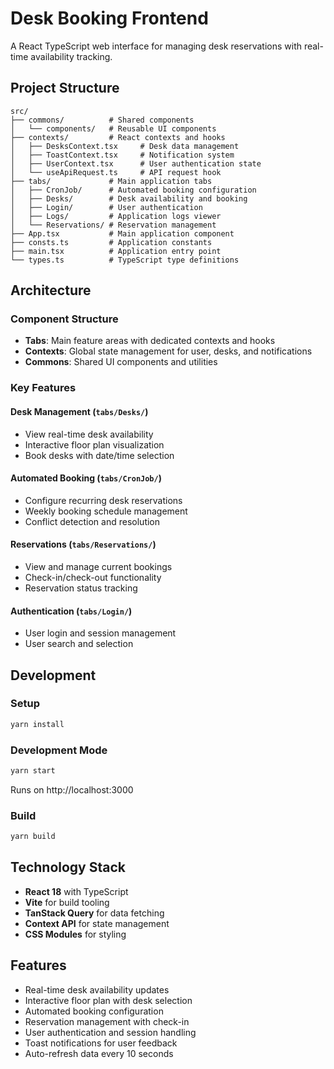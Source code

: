# Desk Booking Frontend

A React TypeScript web interface for managing desk reservations with real-time availability tracking.

## Project Structure

```
src/
├── commons/          # Shared components
│   └── components/   # Reusable UI components
├── contexts/         # React contexts and hooks
│   ├── DesksContext.tsx     # Desk data management
│   ├── ToastContext.tsx     # Notification system
│   ├── UserContext.tsx      # User authentication state
│   └── useApiRequest.ts     # API request hook
├── tabs/             # Main application tabs
│   ├── CronJob/      # Automated booking configuration
│   ├── Desks/        # Desk availability and booking
│   ├── Login/        # User authentication
│   ├── Logs/         # Application logs viewer
│   └── Reservations/ # Reservation management
├── App.tsx           # Main application component
├── consts.ts         # Application constants
├── main.tsx          # Application entry point
└── types.ts          # TypeScript type definitions
```

## Architecture

### Component Structure

- **Tabs**: Main feature areas with dedicated contexts and hooks
- **Contexts**: Global state management for user, desks, and notifications
- **Commons**: Shared UI components and utilities

### Key Features

#### Desk Management (`tabs/Desks/`)
- View real-time desk availability
- Interactive floor plan visualization
- Book desks with date/time selection

#### Automated Booking (`tabs/CronJob/`)
- Configure recurring desk reservations
- Weekly booking schedule management
- Conflict detection and resolution

#### Reservations (`tabs/Reservations/`)
- View and manage current bookings
- Check-in/check-out functionality
- Reservation status tracking

#### Authentication (`tabs/Login/`)
- User login and session management
- User search and selection

## Development

### Setup

```bash
yarn install
```

### Development Mode

```bash
yarn start
```

Runs on http://localhost:3000

### Build

```bash
yarn build
```

## Technology Stack

- **React 18** with TypeScript
- **Vite** for build tooling
- **TanStack Query** for data fetching
- **Context API** for state management
- **CSS Modules** for styling

## Features

- Real-time desk availability updates
- Interactive floor plan with desk selection
- Automated booking configuration
- Reservation management with check-in
- User authentication and session handling
- Toast notifications for user feedback
- Auto-refresh data every 10 seconds